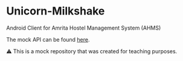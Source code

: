 # Unicorn-Milkshake
Android Client for Amrita Hostel Management System (AHMS)

The mock API can be found [here](https://github.com/AbhilashG97/solid-octo-giggle).

:warning: This is a mock repository that was created for teaching purposes.
